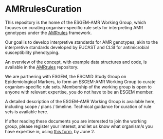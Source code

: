 # AMRrulesCuration

This repository is the home of the ESGEM-AMR Working Group, which focuses on curating organism-specific rule sets for interpreting AMR genotypes under the [AMRrules](https://github.com/interpretAMR/AMRrules) framework.

Our goal is to develop interpretive standards for AMR genotypes, akin to the interpretive standards developed by EUCAST and CLSI for antimicrobial susceptibility phenotyping.

An overview of the concept, with example data structures and code, is available in the [AMRrules](https://github.com/interpretAMR/AMRrules) repository.

We are partnering with ESGEM, the ESCMID Study Group on Epidemiological Markers, to form an ESGEM-AMR Working Group to curate organism-specific rule sets. Membership of the working group is open to anyone with relevant expertise, you do not have to be an ESGEM member.

A detailed description of the ESGEM-AMR Working Group is available here, including scope / plans / timeline. Technical guidance for curation of rule sets is available here.

If after reading these documents you are interested to join the working group, please register your interest, and let us know what organism/s you have expertise in, using [this form](https://forms.gle/QjvQNuB3vCHGMiiA7), by June 2.
